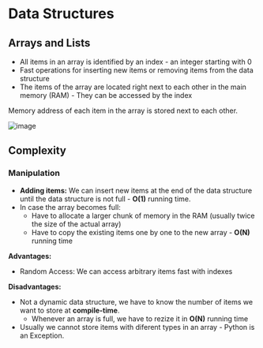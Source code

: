 # Data Structures

## Arrays and Lists
- All items in an array is identified by an index - an integer starting with 0
- Fast operations for inserting new items or removing items from the data structure
- The items of the array are located right next to each other in the main memory (RAM) - They can be accessed by the index

Memory address of each item in the array is stored next to each other.

![image](https://user-images.githubusercontent.com/59940078/174741313-7fe181f9-8f62-43c8-890e-ca761e3a397f.png)

## Complexity

### Manipulation
- **Adding items:** We can insert new items at the end of the data structure until the data structure is not full - **O(1)** running time.
- In case the array becomes full:
  - Have to allocate a larger chunk of memory in the RAM (usually twice the size of the actual array)
  - Have to copy the existing items one by one to the new array - **O(N)** running time

**Advantages:**
- Random Access: We can access arbitrary items fast with indexes

**Disadvantages:**
- Not a dynamic data structure, we have to know the number of items we want to store at **compile-time**.
  - Whenever an array is full, we have to rezize it in **O(N)** running time
- Usually we cannot store items with diferent types in an array - Python is an Exception.
